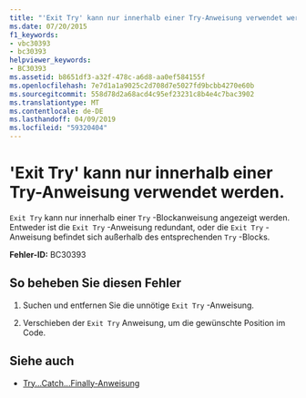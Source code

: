 ```yaml
---
title: "'Exit Try' kann nur innerhalb einer Try-Anweisung verwendet werden."
ms.date: 07/20/2015
f1_keywords:
- vbc30393
- bc30393
helpviewer_keywords:
- BC30393
ms.assetid: b8651df3-a32f-478c-a6d8-aa0ef584155f
ms.openlocfilehash: 7e7d1a1a9025c2d708d7e5027fd9bcbb4270e60b
ms.sourcegitcommit: 558d78d2a68acd4c95ef23231c8b4e4c7bac3902
ms.translationtype: MT
ms.contentlocale: de-DE
ms.lasthandoff: 04/09/2019
ms.locfileid: "59320404"
---
```

# <a name="exit-try-can-only-appear-inside-a-try-statement"></a>'Exit Try' kann nur innerhalb einer Try-Anweisung verwendet werden.
`Exit Try` kann nur innerhalb einer `Try` -Blockanweisung angezeigt werden. Entweder ist die `Exit Try` -Anweisung redundant, oder die `Exit Try` -Anweisung befindet sich außerhalb des entsprechenden `Try` -Blocks.  
  
 **Fehler-ID:** BC30393  
  
## <a name="to-correct-this-error"></a>So beheben Sie diesen Fehler  
  
1. Suchen und entfernen Sie die unnötige `Exit Try` -Anweisung.  
  
2. Verschieben der `Exit Try` Anweisung, um die gewünschte Position im Code.  
  
## <a name="see-also"></a>Siehe auch

- [Try...Catch...Finally-Anweisung](../../visual-basic/language-reference/statements/try-catch-finally-statement.md)
